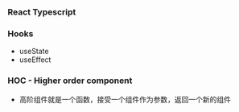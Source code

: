 ### React Typescript

### Hooks
- useState
- useEffect

### HOC - Higher order component
- 高阶组件就是一个函数，接受一个组件作为参数，返回一个新的组件
